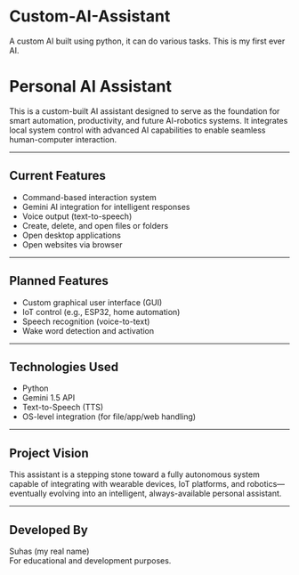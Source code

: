 # Custom-AI-Assistant
A custom AI built using python, it can do various tasks. This is my first ever AI.

# Personal AI Assistant

This is a custom-built AI assistant designed to serve as the foundation for smart automation, productivity, and future AI-robotics systems. It integrates local system control with advanced AI capabilities to enable seamless human-computer interaction.

---

## Current Features

- Command-based interaction system
- Gemini AI integration for intelligent responses
- Voice output (text-to-speech)
- Create, delete, and open files or folders
- Open desktop applications
- Open websites via browser

---

## Planned Features

- Custom graphical user interface (GUI)
- IoT control (e.g., ESP32, home automation)
- Speech recognition (voice-to-text)
- Wake word detection and activation

---

## Technologies Used

- Python
- Gemini 1.5 API
- Text-to-Speech (TTS)
- OS-level integration (for file/app/web handling)

---

## Project Vision

This assistant is a stepping stone toward a fully autonomous system capable of integrating with wearable devices, IoT platforms, and robotics—eventually evolving into an intelligent, always-available personal assistant.

---

## Developed By

Suhas (my real name)  
For educational and development purposes.
